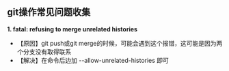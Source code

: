 ## git操作常见问题收集
**1. fatal: refusing to merge unrelated histories**
* 【原因】git push或git merge的时候，可能会遇到这个报错，这可能是因为两个分支没有取得联系
* 【解决】在命令后边加 --allow-unrelated-histories 即可
